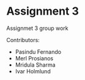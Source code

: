 # Assignment 3

Assignmet 3 group work 


Contributors:

- Pasindu Fernando
- Merl Prosianos
- Mridula Sharma
- Ivar Holmlund


